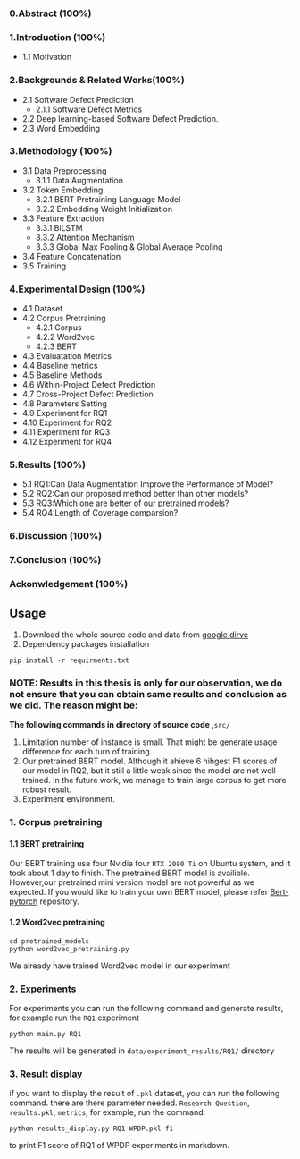 ### 0.Abstract (100%)
### 1.Introduction (100%)
+ 1.1 Motivation
### 2.Backgrounds & Related Works(100%)
+ 2.1 Software Defect Prediction
  + 2.1.1 Software Defect Metrics
+ 2.2 Deep learning-based Software Defect Prediction.
+ 2.3 Word Embedding
### 3.Methodology (100%)
+ 3.1 Data Preprocessing
  + 3.1.1 Data Augmentation
+ 3.2 Token Embedding
  + 3.2.1 BERT Pretraining Language Model
  + 3.2.2 Embedding Weight Initialization
+ 3.3 Feature Extraction 
  + 3.3.1 BiLSTM
  + 3.3.2 Attention Mechanism
  + 3.3.3 Global Max Pooling & Global Average Pooling
+ 3.4 Feature Concatenation 
+ 3.5 Training
### 4.Experimental Design (100%)
+ 4.1 Dataset
+ 4.2 Corpus Pretraining
  + 4.2.1 Corpus
  + 4.2.2 Word2vec 
  + 4.2.3 BERT
+ 4.3 Evaluatation Metrics
+ 4.4 Baseline metrics
+ 4.5 Baseline Methods 
+ 4.6 Within-Project Defect Prediction 
+ 4.7 Cross-Project Defect Prediction 
+ 4.8 Parameters Setting 
+ 4.9 Experiment for RQ1  
+ 4.10 Experiment for RQ2
+ 4.11 Experiment for RQ3
+ 4.12 Experiment for RQ4
### 5.Results (100%)
+ 5.1 RQ1:Can Data Augmentation Improve the Performance of Model? 
+ 5.2 RQ2:Can our proposed method better than other models?
+ 5.3 RQ3:Which one are better of our pretrained models?
+ 5.4 RQ4:Length of Coverage comparsion?
### 6.Discussion (100%)
### 7.Conclusion (100%)
### Ackonwledgement (100%)


## Usage
1. Download the whole source code and data from [google dirve](https://drive.google.com/open?id=17rf5vdkyFoQc9mkaSRTUGRDPK4pL1lgV) 
2. Dependency packages installation

```
pip install -r requirments.txt
```

### NOTE: Results in this thesis is only for our observation, we do not ensure that you can obtain same results and conclusion as we did.  The reason might be:

**The following commands in directory of source code** ,`src/`

1. Limitation number of instance is small. That might be generate usage difference for each turn of training.
2. Our pretrained BERT model. Although it ahieve 6 hihgest F1 scores of our model in RQ2, but it still a little weak since the model are not well-trained. In the future work, we manage to train large corpus to get more robust result.
3. Experiment environment. 

### 1. Corpus pretraining
#### 1.1 BERT pretraining
Our BERT training use four Nvidia four `RTX 2080 Ti` on Ubuntu system, and it took about 1 day to finish. The pretrained BERT model is availible.  However,our pretrained mini version model are not powerful as we expected. If you would like to train your own BERT model, please refer [Bert-pytorch](https://github.com/Cadene/pretrained-models.pytorch) repository.

#### 1.2 Word2vec pretraining
```
cd pretrained_models
python word2vec_pretraining.py
```

We already have trained Word2vec model in our experiment

### 2. Experiments 

For experiments you can run the following command and generate results, for example run the `RQ1` experiment
```
python main.py RQ1
```
The results will be generated in `data/experiment_results/RQ1/` directory
### 3. Result display
if you want to display the result of `.pkl` dataset, you can run the following command. there are there parameter needed. `Research Question`, `results.pkl`, `metrics`, for example, run the command:
```
python results_display.py RQ1 WPDP.pkl f1
```
to print F1 score of RQ1 of WPDP experiments in markdown.


